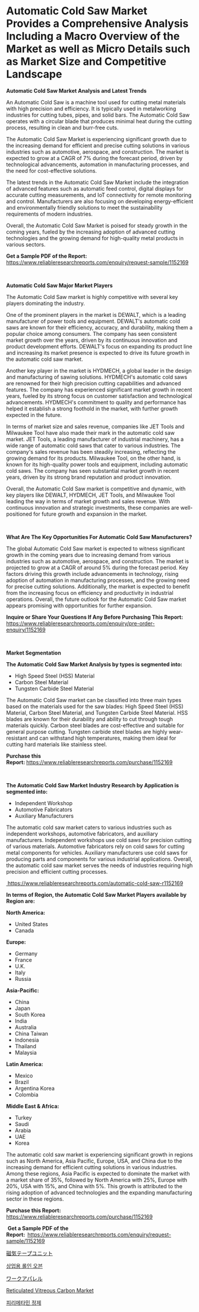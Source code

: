 <p><h1>Automatic Cold Saw Market Provides a Comprehensive Analysis Including a Macro Overview of the Market as well as Micro Details such as Market Size and Competitive Landscape</h1></p><p><strong>Automatic Cold Saw Market Analysis and Latest Trends</strong></p>
<p><p>An Automatic Cold Saw is a machine tool used for cutting metal materials with high precision and efficiency. It is typically used in metalworking industries for cutting tubes, pipes, and solid bars. The Automatic Cold Saw operates with a circular blade that produces minimal heat during the cutting process, resulting in clean and burr-free cuts.</p><p>The Automatic Cold Saw Market is experiencing significant growth due to the increasing demand for efficient and precise cutting solutions in various industries such as automotive, aerospace, and construction. The market is expected to grow at a CAGR of 7% during the forecast period, driven by technological advancements, automation in manufacturing processes, and the need for cost-effective solutions.</p><p>The latest trends in the Automatic Cold Saw Market include the integration of advanced features such as automatic feed control, digital displays for accurate cutting measurements, and IoT connectivity for remote monitoring and control. Manufacturers are also focusing on developing energy-efficient and environmentally friendly solutions to meet the sustainability requirements of modern industries.</p><p>Overall, the Automatic Cold Saw Market is poised for steady growth in the coming years, fueled by the increasing adoption of advanced cutting technologies and the growing demand for high-quality metal products in various sectors.</p></p>
<p><strong>Get a Sample PDF of the Report:&nbsp;</strong> <a href="https://www.reliableresearchreports.com/enquiry/request-sample/1152169">https://www.reliableresearchreports.com/enquiry/request-sample/1152169</a></p>
<p>&nbsp;</p>
<p><strong>Automatic Cold Saw Major Market Players</strong></p>
<p><p>The Automatic Cold Saw market is highly competitive with several key players dominating the industry. </p><p>One of the prominent players in the market is DEWALT, which is a leading manufacturer of power tools and equipment. DEWALT's automatic cold saws are known for their efficiency, accuracy, and durability, making them a popular choice among consumers. The company has seen consistent market growth over the years, driven by its continuous innovation and product development efforts. DEWALT's focus on expanding its product line and increasing its market presence is expected to drive its future growth in the automatic cold saw market.</p><p>Another key player in the market is HYDMECH, a global leader in the design and manufacturing of sawing solutions. HYDMECH's automatic cold saws are renowned for their high precision cutting capabilities and advanced features. The company has experienced significant market growth in recent years, fueled by its strong focus on customer satisfaction and technological advancements. HYDMECH's commitment to quality and performance has helped it establish a strong foothold in the market, with further growth expected in the future.</p><p>In terms of market size and sales revenue, companies like JET Tools and Milwaukee Tool have also made their mark in the automatic cold saw market. JET Tools, a leading manufacturer of industrial machinery, has a wide range of automatic cold saws that cater to various industries. The company's sales revenue has been steadily increasing, reflecting the growing demand for its products. Milwaukee Tool, on the other hand, is known for its high-quality power tools and equipment, including automatic cold saws. The company has seen substantial market growth in recent years, driven by its strong brand reputation and product innovation.</p><p>Overall, the Automatic Cold Saw market is competitive and dynamic, with key players like DEWALT, HYDMECH, JET Tools, and Milwaukee Tool leading the way in terms of market growth and sales revenue. With continuous innovation and strategic investments, these companies are well-positioned for future growth and expansion in the market.</p></p>
<p>&nbsp;</p>
<p><strong>What Are The Key Opportunities For Automatic Cold Saw Manufacturers?</strong></p>
<p><p>The global Automatic Cold Saw market is expected to witness significant growth in the coming years due to increasing demand from various industries such as automotive, aerospace, and construction. The market is projected to grow at a CAGR of around 5% during the forecast period. Key factors driving this growth include advancements in technology, rising adoption of automation in manufacturing processes, and the growing need for precise cutting solutions. Additionally, the market is expected to benefit from the increasing focus on efficiency and productivity in industrial operations. Overall, the future outlook for the Automatic Cold Saw market appears promising with opportunities for further expansion.</p></p>
<p><strong>Inquire or Share Your Questions If Any Before Purchasing This Report:</strong> <a href="https://www.reliableresearchreports.com/enquiry/pre-order-enquiry/1152169">https://www.reliableresearchreports.com/enquiry/pre-order-enquiry/1152169</a></p>
<p>&nbsp;</p>
<p><strong>Market Segmentation</strong></p>
<p><strong>The Automatic Cold Saw Market Analysis by types is segmented into:</strong></p>
<p><ul><li>High Speed Steel (HSS) Material</li><li>Carbon Steel Material</li><li>Tungsten Carbide Steel Material</li></ul></p>
<p><p>The Automatic Cold Saw market can be classified into three main types based on the materials used for the saw blades: High Speed Steel (HSS) Material, Carbon Steel Material, and Tungsten Carbide Steel Material. HSS blades are known for their durability and ability to cut through tough materials quickly. Carbon steel blades are cost-effective and suitable for general purpose cutting. Tungsten carbide steel blades are highly wear-resistant and can withstand high temperatures, making them ideal for cutting hard materials like stainless steel.</p></p>
<p><strong>Purchase this Report:&nbsp;</strong><a href="https://www.reliableresearchreports.com/purchase/1152169">https://www.reliableresearchreports.com/purchase/1152169</a></p>
<p>&nbsp;</p>
<p><strong>The Automatic Cold Saw Market Industry Research by Application is segmented into:</strong></p>
<p><ul><li>Independent Workshop</li><li>Automotive Fabricators</li><li>Auxiliary Manufacturers</li></ul></p>
<p><p>The automatic cold saw market caters to various industries such as independent workshops, automotive fabricators, and auxiliary manufacturers. Independent workshops use cold saws for precision cutting of various materials. Automotive fabricators rely on cold saws for cutting metal components for vehicles. Auxiliary manufacturers use cold saws for producing parts and components for various industrial applications. Overall, the automatic cold saw market serves the needs of industries requiring high precision and efficient cutting processes.</p></p>
<p><a href="https://www.reliableresearchreports.com/automatic-cold-saw-r1152169">&nbsp;https://www.reliableresearchreports.com/automatic-cold-saw-r1152169</a></p>
<p><strong>In terms of Region, the Automatic Cold Saw Market Players available by Region are:</strong></p>
<p>
    <p> <strong> North America: </strong>
        <ul>
            <li>United States</li>
            <li>Canada</li>
        </ul>
        </p> 
    <p> <strong> Europe: </strong>
        <ul>
            <li>Germany</li>
            <li>France</li>
            <li>U.K.</li>
            <li>Italy</li>
            <li>Russia</li>
        </ul>
        </p> 
    <p> <strong> Asia-Pacific: </strong>
        <ul>
            <li>China</li>
            <li>Japan</li>
            <li>South Korea</li>
            <li>India</li>
            <li>Australia</li>
            <li>China Taiwan</li>
            <li>Indonesia</li>
            <li>Thailand</li>
            <li>Malaysia</li>
        </ul>
        </p> 
    <p> <strong> Latin America: </strong>
        <ul>
            <li>Mexico</li>
            <li>Brazil</li>
            <li>Argentina Korea</li>
            <li>Colombia</li>
        </ul>
        </p> 
    <p> <strong> Middle East & Africa: </strong>
        <ul>
            <li>Turkey</li>
            <li>Saudi</li>
            <li>Arabia</li>
            <li>UAE</li>
            <li>Korea</li>
        </ul>
    </p>
    </p>
<p><p>The automatic cold saw market is experiencing significant growth in regions such as North America, Asia Pacific, Europe, USA, and China due to the increasing demand for efficient cutting solutions in various industries. Among these regions, Asia Pacific is expected to dominate the market with a market share of 35%, followed by North America with 25%, Europe with 20%, USA with 15%, and China with 5%. This growth is attributed to the rising adoption of advanced technologies and the expanding manufacturing sector in these regions.</p></p>
<p><strong>Purchase this Report: </strong><a href="https://www.reliableresearchreports.com/purchase/1152169">https://www.reliableresearchreports.com/purchase/1152169</a></p>
<p>&nbsp;<strong>Get a Sample PDF of the Report:&nbsp;&nbsp;</strong><a href="https://www.reliableresearchreports.com/enquiry/request-sample/1152169">https://www.reliableresearchreports.com/enquiry/request-sample/1152169</a></p>
<p><strong></strong></p>
<p><p><a href="https://medium.com/@hazelnutt83/%E7%A3%81%E6%B0%97%E3%83%86%E3%83%BC%E3%83%97%E3%83%A6%E3%83%8B%E3%83%83%E3%83%88%E5%B8%82%E5%A0%B4%E3%81%AE%E3%83%88%E3%83%AC%E3%83%B3%E3%83%89%E3%81%A8%E5%B8%82%E5%A0%B4%E5%88%86%E6%9E%90%E3%81%AF-2024%E5%B9%B4%E3%81%8B%E3%82%892031%E5%B9%B4%E3%81%BE%E3%81%A7%E3%81%AE%E6%9C%9F%E9%96%93%E3%81%AB%E4%BA%88%E6%B8%AC%E3%81%95%E3%82%8C%E3%81%A6%E3%81%84%E3%81%BE%E3%81%99-312af2b2519d">磁気テープユニット</a></p><p><a href="https://medium.com/@danykakilback/%EC%83%81%EC%9A%A9-%EB%A1%A4-%EC%9D%B8-%EC%98%A4%EB%B8%90-%EC%8B%9C%EC%9E%A5-%EC%A1%B0%EC%82%AC-%EB%B3%B4%EA%B3%A0%EC%84%9C-%EA%B7%B8-%EC%97%AD%EC%82%AC-%EB%B0%8F-2024%EB%85%84%EB%B6%80%ED%84%B0-2031%EB%85%84%EA%B9%8C%EC%A7%80%EC%9D%98-%EC%98%88%EC%B8%A1-fd6300e9f549">상업용 롤인 오븐</a></p><p><a href="https://github.com/ihabdkwlxs948/Market-Research-Report-List-1/blob/main/201036432157.md">ワークアパレル</a></p><p><a href="https://issuu.com/reportprime-2/docs/reticulated-vitreous-carbon-market-size-2030.pptx">Reticulated Vitreous Carbon Market</a></p><p><a href="https://github.com/Hubertstyenger6685/Market-Research-Report-List-1/blob/main/856138029385.md">피리메타민 정제</a></p></p>